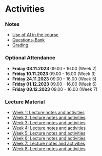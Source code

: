 # Activities

### Notes

- [Use of AI in the course](AI.md)
- [Questions-Bank]
- [Grading](./garding.md)

### Optional Attendance

- **Friday 03.11.2023** 09.00 - 16.00 (Week 2)
- **Friday 10.11.2023** 09.00 - 16.00 (Week 3)
- **Friday 24.11.2023** 09.00 - 16.00 (Week 5)
- **Friday 01.12.2023** 09.00 - 16.00 (Week 6)
- **Friday 08.12.2023** 09.00 - 16.00 (Week 7)

### Lecture Material

- [Week 1: Lecture notes and activities]
- [Week 2: Lecture notes and activities]
- [Week 3: Lecture notes and activities]
- [Week 4: Lecture notes and activities]
- [Week 5: Lecture notes and activities]
- [Week 6: Lecture notes and activities]
- [Week 7: Lecture notes and activities]
- [Week 8: Lecture notes and activities]



<!-- Links -->
[Week 1: Lecture notes and activities]:https://github.com/tx00-web-fi/Activities/tree/week1
[Week 2: Lecture notes and activities]:https://github.com/tx00-web-fi/Activities/tree/week2
[Week 3: Lecture notes and activities]:https://github.com/tx00-web-fi/Activities/tree/week3
[Week 4: Lecture notes and activities]:https://github.com/tx00-web-fi/Activities/tree/week4
[Week 5: Lecture notes and activities]:https://github.com/tx00-web-fi/Activities/tree/week5
[Week 6: Lecture notes and activities]:https://github.com/tx00-web-fi/Activities/tree/week6
[Week 7: Lecture notes and activities]:https://github.com/tx00-web-fi/Activities/tree/week7
[Week 8: Lecture notes and activities]:https://github.com/tx00-web-fi/Activities/tree/week8
[Questions-Bank]:https://github.com/tx00-web-fi/Questions-Bank